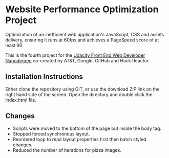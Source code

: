 # Website Performance Optimization Project

Optimization of an inefficient web application's JavaScript, CSS and assets delivery, ensuring it runs at 60fps and achieves a PageSpeed score of at least 90.

This is the fourth project for the [Udacity Front End Web Developer Nanodegree](https://www.udacity.com/course/front-end-web-developer-nanodegree--nd001) co-created by AT&T, Google, GitHub and Hack Reactor.

## Installation Instructions
Either clone the repository using GIT, or use the download ZIP link on the right hand side of the screen. Open the directory and double click the index.html file.

## Changes
* Scripts were moved to the bottom of the page but inside the body tag.
* Stopped forced synchronous layout.
* Reordered loop to read layout properties first then batch styled changes.
* Reduced the number of iterations for pizza images.